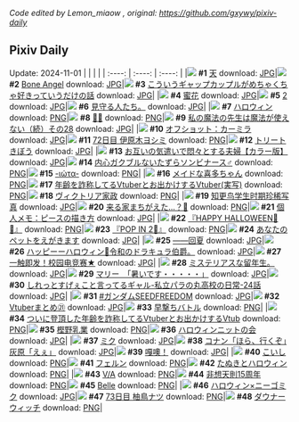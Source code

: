 *Code edited by Lemon_miaow , original: https://github.com/gxywy/pixiv-daily*
## Pixiv Daily 
Update: 2024-11-01
|      |      |      |
| :----: | :----: | :----: |
|![](https://pximg.lemonmiaow.xyz/c/240x480/img-master/img/2024/10/30/01/17/45/123802206_p0_master1200.jpg) **#1** [天](https://www.pixiv.net/artworks/123802206) download: [JPG](https://pximg.lemonmiaow.xyz/img-original/img/2024/10/30/01/17/45/123802206_p0.jpg)|![](https://pximg.lemonmiaow.xyz/c/240x480/img-master/img/2024/10/30/00/20/54/123800575_p0_master1200.jpg) **#2** [Bone Angel](https://www.pixiv.net/artworks/123800575) download: [JPG](https://pximg.lemonmiaow.xyz/img-original/img/2024/10/30/00/20/54/123800575_p0.jpg)|![](https://pximg.lemonmiaow.xyz/c/240x480/img-master/img/2024/10/30/00/05/30/123799969_p0_master1200.jpg) **#3** [こういうギャップカップルがめちゃくちゃ好きっていうだけの話](https://www.pixiv.net/artworks/123799969) download: [JPG](https://pximg.lemonmiaow.xyz/img-original/img/2024/10/30/00/05/30/123799969_p0.jpg)|
|![](https://pximg.lemonmiaow.xyz/c/240x480/img-master/img/2024/10/30/00/01/04/123799640_p0_master1200.jpg) **#4** [蜜花](https://www.pixiv.net/artworks/123799640) download: [JPG](https://pximg.lemonmiaow.xyz/img-original/img/2024/10/30/00/01/04/123799640_p0.jpg)|![](https://pximg.lemonmiaow.xyz/c/240x480/img-master/img/2024/10/30/19/35/52/123819892_p0_master1200.jpg) **#5** [2](https://www.pixiv.net/artworks/123819892) download: [JPG](https://pximg.lemonmiaow.xyz/img-original/img/2024/10/30/19/35/52/123819892_p0.jpg)|![](https://pximg.lemonmiaow.xyz/c/240x480/img-master/img/2024/10/30/21/07/06/123822933_p0_master1200.jpg) **#6** [見守る人たち。](https://www.pixiv.net/artworks/123822933) download: [JPG](https://pximg.lemonmiaow.xyz/img-original/img/2024/10/30/21/07/06/123822933_p0.jpg)|
|![](https://pximg.lemonmiaow.xyz/c/240x480/img-master/img/2024/10/31/22/04/43/123865229_p0_master1200.jpg) **#7** [ハロウィン](https://www.pixiv.net/artworks/123865229) download: [PNG](https://pximg.lemonmiaow.xyz/img-original/img/2024/10/31/22/04/43/123865229_p0.png)|![](https://pximg.lemonmiaow.xyz/c/240x480/img-master/img/2024/10/31/00/08/08/123830636_p0_master1200.jpg) **#8** [💛🖤](https://www.pixiv.net/artworks/123830636) download: [PNG](https://pximg.lemonmiaow.xyz/img-original/img/2024/10/31/00/08/08/123830636_p0.png)|![](https://pximg.lemonmiaow.xyz/c/240x480/img-master/img/2024/10/30/00/02/17/123799761_p0_master1200.jpg) **#9** [私の魔法の先生は魔法が使えない（続）その28](https://www.pixiv.net/artworks/123799761) download: [JPG](https://pximg.lemonmiaow.xyz/img-original/img/2024/10/30/00/02/17/123799761_p0.jpg)|
|![](https://pximg.lemonmiaow.xyz/c/240x480/img-master/img/2024/10/31/20/18/33/123859542_p0_master1200.jpg) **#10** [オフショット：カーミラ](https://www.pixiv.net/artworks/123859542) download: [JPG](https://pximg.lemonmiaow.xyz/img-original/img/2024/10/31/20/18/33/123859542_p0.jpg)|![](https://pximg.lemonmiaow.xyz/c/240x480/img-master/img/2024/10/30/00/03/37/123799849_p0_master1200.jpg) **#11** [72日目 伊原木ヨシミ](https://www.pixiv.net/artworks/123799849) download: [PNG](https://pximg.lemonmiaow.xyz/img-original/img/2024/10/30/00/03/37/123799849_p0.png)|![](https://pximg.lemonmiaow.xyz/c/240x480/img-master/img/2024/10/31/21/46/49/123864148_p0_master1200.jpg) **#12** [トリートきぼう](https://www.pixiv.net/artworks/123864148) download: [JPG](https://pximg.lemonmiaow.xyz/img-original/img/2024/10/31/21/46/49/123864148_p0.jpg)|
|![](https://pximg.lemonmiaow.xyz/c/240x480/img-master/img/2024/10/30/00/00/51/123799603_p0_master1200.jpg) **#13** [お互いの気遣いで悶々とする夫婦【カラー版】](https://www.pixiv.net/artworks/123799603) download: [JPG](https://pximg.lemonmiaow.xyz/img-original/img/2024/10/30/00/00/51/123799603_p0.jpg)|![](https://pximg.lemonmiaow.xyz/c/240x480/img-master/img/2024/10/31/12/30/03/123845552_p0_master1200.jpg) **#14** [内心ガクブルないたずらソンビナース♂](https://www.pixiv.net/artworks/123845552) download: [PNG](https://pximg.lemonmiaow.xyz/img-original/img/2024/10/31/12/30/03/123845552_p0.png)|![](https://pximg.lemonmiaow.xyz/c/240x480/img-master/img/2024/10/30/00/10/15/123800189_p0_master1200.jpg) **#15** [-ιώτα-](https://www.pixiv.net/artworks/123800189) download: [PNG](https://pximg.lemonmiaow.xyz/img-original/img/2024/10/30/00/10/15/123800189_p0.png)|
|![](https://pximg.lemonmiaow.xyz/c/240x480/img-master/img/2024/10/30/00/06/53/123800034_p0_master1200.jpg) **#16** [メイドな喜多ちゃん](https://www.pixiv.net/artworks/123800034) download: [PNG](https://pximg.lemonmiaow.xyz/img-original/img/2024/10/30/00/06/53/123800034_p0.png)|![](https://pximg.lemonmiaow.xyz/c/240x480/img-master/img/2024/10/30/20/07/00/123820885_p0_master1200.jpg) **#17** [年齢を詐称してるVtuberとお出かけするVtuber(実写)](https://www.pixiv.net/artworks/123820885) download: [PNG](https://pximg.lemonmiaow.xyz/img-original/img/2024/10/30/20/07/00/123820885_p0.png)|![](https://pximg.lemonmiaow.xyz/c/240x480/img-master/img/2024/10/30/00/13/47/123800335_p0_master1200.jpg) **#18** [ヴィクトリア家政](https://www.pixiv.net/artworks/123800335) download: [PNG](https://pximg.lemonmiaow.xyz/img-original/img/2024/10/30/00/13/47/123800335_p0.png)|
|![](https://pximg.lemonmiaow.xyz/c/240x480/img-master/img/2024/10/30/12/17/32/123811220_p0_master1200.jpg) **#19** [知更鸟学生时期珍稀写真](https://www.pixiv.net/artworks/123811220) download: [JPG](https://pximg.lemonmiaow.xyz/img-original/img/2024/10/30/12/17/32/123811220_p0.jpg)|![](https://pximg.lemonmiaow.xyz/c/240x480/img-master/img/2024/10/31/20/08/33/123859058_p0_master1200.jpg) **#20** [来る家まちがえた…？🎃](https://www.pixiv.net/artworks/123859058) download: [PNG](https://pximg.lemonmiaow.xyz/img-original/img/2024/10/31/20/08/33/123859058_p0.png)|![](https://pximg.lemonmiaow.xyz/c/240x480/img-master/img/2024/10/31/06/00/07/123838578_p0_master1200.jpg) **#21** [個人メモ：ピースの描き方](https://www.pixiv.net/artworks/123838578) download: [JPG](https://pximg.lemonmiaow.xyz/img-original/img/2024/10/31/06/00/07/123838578_p0.jpg)|
|![](https://pximg.lemonmiaow.xyz/c/240x480/img-master/img/2024/10/31/00/22/58/123831531_p0_master1200.jpg) **#22** [『HAPPY HALLOWEEN🎃👻』](https://www.pixiv.net/artworks/123831531) download: [PNG](https://pximg.lemonmiaow.xyz/img-original/img/2024/10/31/00/22/58/123831531_p0.png)|![](https://pximg.lemonmiaow.xyz/c/240x480/img-master/img/2024/10/31/00/21/23/123831442_p0_master1200.jpg) **#23** [『POP IN 2🌟』](https://www.pixiv.net/artworks/123831442) download: [PNG](https://pximg.lemonmiaow.xyz/img-original/img/2024/10/31/00/21/23/123831442_p0.png)|![](https://pximg.lemonmiaow.xyz/c/240x480/img-master/img/2024/10/30/19/25/24/123819594_p0_master1200.jpg) **#24** [あなたのペットをえがきます](https://www.pixiv.net/artworks/123819594) download: [JPG](https://pximg.lemonmiaow.xyz/img-original/img/2024/10/30/19/25/24/123819594_p0.jpg)|
|![](https://pximg.lemonmiaow.xyz/c/240x480/img-master/img/2024/10/30/00/14/35/123800363_p0_master1200.jpg) **#25** [——回夏](https://www.pixiv.net/artworks/123800363) download: [JPG](https://pximg.lemonmiaow.xyz/img-original/img/2024/10/30/00/14/35/123800363_p0.jpg)|![](https://pximg.lemonmiaow.xyz/c/240x480/img-master/img/2024/10/31/11/48/34/123844573_p0_master1200.jpg) **#26** [ハッピーーハロウィン🎃令和のドラキュラ伯爵。](https://www.pixiv.net/artworks/123844573) download: [JPG](https://pximg.lemonmiaow.xyz/img-original/img/2024/10/31/11/48/34/123844573_p0.jpg)|![](https://pximg.lemonmiaow.xyz/c/240x480/img-master/img/2024/10/30/12/29/09/123811407_p0_master1200.jpg) **#27** [一触即发！校园电竞赛★](https://www.pixiv.net/artworks/123811407) download: [JPG](https://pximg.lemonmiaow.xyz/img-original/img/2024/10/30/12/29/09/123811407_p0.jpg)|
|![](https://pximg.lemonmiaow.xyz/c/240x480/img-master/img/2024/10/30/05/01/34/123805373_p0_master1200.jpg) **#28** [ミステリアスな留年生。](https://www.pixiv.net/artworks/123805373) download: [JPG](https://pximg.lemonmiaow.xyz/img-original/img/2024/10/30/05/01/34/123805373_p0.jpg)|![](https://pximg.lemonmiaow.xyz/c/240x480/img-master/img/2024/10/30/08/00/05/123807627_p0_master1200.jpg) **#29** [マリー　「暑いです・・・・・」](https://www.pixiv.net/artworks/123807627) download: [JPG](https://pximg.lemonmiaow.xyz/img-original/img/2024/10/30/08/00/05/123807627_p0.jpg)|![](https://pximg.lemonmiaow.xyz/c/240x480/img-master/img/2024/10/31/00/06/50/123830516_p0_master1200.jpg) **#30** [しれっとすげぇこと言ってるギャル-私立パラの丸高校の日常-24話](https://www.pixiv.net/artworks/123830516) download: [JPG](https://pximg.lemonmiaow.xyz/img-original/img/2024/10/31/00/06/50/123830516_p0.jpg)|
|![](https://pximg.lemonmiaow.xyz/c/240x480/img-master/img/2024/10/30/03/16/08/123804296_p0_master1200.jpg) **#31** [#ガンダムSEEDFREEDOM](https://www.pixiv.net/artworks/123804296) download: [JPG](https://pximg.lemonmiaow.xyz/img-original/img/2024/10/30/03/16/08/123804296_p0.jpg)|![](https://pximg.lemonmiaow.xyz/c/240x480/img-master/img/2024/10/31/23/16/12/123869376_p0_master1200.jpg) **#32** [Vtuberまとめ㉑](https://www.pixiv.net/artworks/123869376) download: [JPG](https://pximg.lemonmiaow.xyz/img-original/img/2024/10/31/23/16/12/123869376_p0.jpg)|![](https://pximg.lemonmiaow.xyz/c/240x480/img-master/img/2024/10/30/22/54/03/123826928_master1200.jpg) **#33** [早撃ちバトル](https://www.pixiv.net/artworks/123826928) download: [PNG](https://pximg.lemonmiaow.xyz/img-original/img/2024/10/30/22/54/03/123826928.png)|
|![](https://pximg.lemonmiaow.xyz/c/240x480/img-master/img/2024/10/31/20/08/49/123859073_p0_master1200.jpg) **#34** [ついに登頂した年齢を詐称してるVtuberとお出かけするVtub](https://www.pixiv.net/artworks/123859073) download: [PNG](https://pximg.lemonmiaow.xyz/img-original/img/2024/10/31/20/08/49/123859073_p0.png)|![](https://pximg.lemonmiaow.xyz/c/240x480/img-master/img/2024/10/31/00/06/00/123830429_p0_master1200.jpg) **#35** [樫野乳業](https://www.pixiv.net/artworks/123830429) download: [PNG](https://pximg.lemonmiaow.xyz/img-original/img/2024/10/31/00/06/00/123830429_p0.png)|![](https://pximg.lemonmiaow.xyz/c/240x480/img-master/img/2024/10/31/15/30/13/123849315_p0_master1200.jpg) **#36** [ハロウィンニットの会](https://www.pixiv.net/artworks/123849315) download: [JPG](https://pximg.lemonmiaow.xyz/img-original/img/2024/10/31/15/30/13/123849315_p0.jpg)|
|![](https://pximg.lemonmiaow.xyz/c/240x480/img-master/img/2024/10/30/05/48/47/123805948_p0_master1200.jpg) **#37** [ミク](https://www.pixiv.net/artworks/123805948) download: [JPG](https://pximg.lemonmiaow.xyz/img-original/img/2024/10/30/05/48/47/123805948_p0.jpg)|![](https://pximg.lemonmiaow.xyz/c/240x480/img-master/img/2024/10/30/06/45/56/123806602_p0_master1200.jpg) **#38** [コナン「ほら、行くぞ」灰原「えぇ」](https://www.pixiv.net/artworks/123806602) download: [JPG](https://pximg.lemonmiaow.xyz/img-original/img/2024/10/30/06/45/56/123806602_p0.jpg)|![](https://pximg.lemonmiaow.xyz/c/240x480/img-master/img/2024/10/30/00/00/43/123799567_p0_master1200.jpg) **#39** [嘎噢！](https://www.pixiv.net/artworks/123799567) download: [JPG](https://pximg.lemonmiaow.xyz/img-original/img/2024/10/30/00/00/43/123799567_p0.jpg)|
|![](https://pximg.lemonmiaow.xyz/c/240x480/img-master/img/2024/10/30/20/17/26/123821179_p0_master1200.jpg) **#40** [こいし](https://www.pixiv.net/artworks/123821179) download: [PNG](https://pximg.lemonmiaow.xyz/img-original/img/2024/10/30/20/17/26/123821179_p0.png)|![](https://pximg.lemonmiaow.xyz/c/240x480/img-master/img/2024/10/31/00/19/13/123831309_p0_master1200.jpg) **#41** [フェルン](https://www.pixiv.net/artworks/123831309) download: [PNG](https://pximg.lemonmiaow.xyz/img-original/img/2024/10/31/00/19/13/123831309_p0.png)|![](https://pximg.lemonmiaow.xyz/c/240x480/img-master/img/2024/10/31/12/08/03/123845082_p0_master1200.jpg) **#42** [たぬきとハロウィン](https://www.pixiv.net/artworks/123845082) download: [PNG](https://pximg.lemonmiaow.xyz/img-original/img/2024/10/31/12/08/03/123845082_p0.png)|
|![](https://pximg.lemonmiaow.xyz/c/240x480/img-master/img/2024/10/30/01/19/34/123802249_p0_master1200.jpg) **#43** [V/A](https://www.pixiv.net/artworks/123802249) download: [PNG](https://pximg.lemonmiaow.xyz/img-original/img/2024/10/30/01/19/34/123802249_p0.png)|![](https://pximg.lemonmiaow.xyz/c/240x480/img-master/img/2024/10/31/00/18/04/123831240_p0_master1200.jpg) **#44** [非想天則15周年](https://www.pixiv.net/artworks/123831240) download: [PNG](https://pximg.lemonmiaow.xyz/img-original/img/2024/10/31/00/18/04/123831240_p0.png)|![](https://pximg.lemonmiaow.xyz/c/240x480/img-master/img/2024/10/30/00/30/01/123800873_p0_master1200.jpg) **#45** [Belle](https://www.pixiv.net/artworks/123800873) download: [PNG](https://pximg.lemonmiaow.xyz/img-original/img/2024/10/30/00/30/01/123800873_p0.png)|
|![](https://pximg.lemonmiaow.xyz/c/240x480/img-master/img/2024/10/30/21/08/17/123822976_p0_master1200.jpg) **#46** [ハロウィン×ニーゴミク](https://www.pixiv.net/artworks/123822976) download: [JPG](https://pximg.lemonmiaow.xyz/img-original/img/2024/10/30/21/08/17/123822976_p0.jpg)|![](https://pximg.lemonmiaow.xyz/c/240x480/img-master/img/2024/10/31/00/09/23/123830727_p0_master1200.jpg) **#47** [73日目 柚鳥ナツ](https://www.pixiv.net/artworks/123830727) download: [PNG](https://pximg.lemonmiaow.xyz/img-original/img/2024/10/31/00/09/23/123830727_p0.png)|![](https://pximg.lemonmiaow.xyz/c/240x480/img-master/img/2024/10/30/17/56/19/123817129_p0_master1200.jpg) **#48** [ダウナーウィッチ](https://www.pixiv.net/artworks/123817129) download: [PNG](https://pximg.lemonmiaow.xyz/img-original/img/2024/10/30/17/56/19/123817129_p0.png)|

